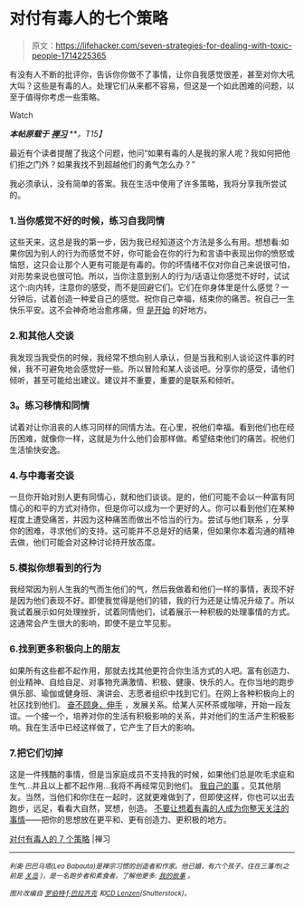 # 对付有毒人的七个策略

> 原文：<https://lifehacker.com/seven-strategies-for-dealing-with-toxic-people-1714225365>

有没有人不断的批评你，告诉你你做不了事情，让你自我感觉很差，甚至对你大吼大叫？这些是有毒的人。处理它们从来都不容易，但这是一个如此困难的问题，以至于值得你考虑一些策略。

Watch

***本帖原载于*** [***禅习***](http://zenhabits.net/toxic/) ***。*T15】**

最近有个读者提醒了我这个问题，他问“如果有毒的人是我的家人呢？我如何把他们拒之门外？如果我找不到超越他们的勇气怎么办？”

我必须承认，没有简单的答案。我在生活中使用了许多策略，我将分享我所尝试的。

### 1.当你感觉不好的时候，练习自我同情

这些天来，这总是我的第一步，因为我已经知道这个方法是多么有用。想想看:如果你因为别人的行为而感觉不好，你可能会在你的行为和言语中表现出你的愤怒或恼怒，这只会让那个人更有可能是有毒的。你的坏情绪不仅对你自己来说很可怕，对形势来说也很可怕。所以，当你注意到别人的行为/话语让你感觉不好时，试试这个:向内转，注意你的感受，而不是回避它们。它们在你身体里是什么感觉？一分钟后，试着创造一种爱自己的感觉。祝你自己幸福，结束你的痛苦。祝自己一生快乐平安。这不会神奇地治愈疼痛，但 [是开始](https://lifehacker.com/practice-self-compassion-to-improve-how-you-feel-about-1612232018) 的好地方。

### 2.和其他人交谈

我发现当我受伤的时候，我经常不想向别人承认，但是当我和别人谈论这件事的时候，我不可避免地会感觉好一些。所以冒险和某人谈谈吧。分享你的感受，请他们倾听，甚至可能给出建议。建议并不重要，重要的是联系和倾听。

### **3。练习移情和同情**

试着对让你沮丧的人练习同样的同情方法。在心里，祝他们幸福。看到他们也在经历困难，就像你一样，这就是为什么他们会那样做。希望结束他们的痛苦。祝他们生活愉快安逸。

### 4.与中毒者交谈

一旦你开始对别人更有同情心，就和他们谈谈。是的，他们可能不会以一种富有同情心的和平的方式对待你，但是你可以成为一个更好的人。你可以看到他们在某种程度上遭受痛苦，并因为这种痛苦而做出不恰当的行为。尝试与他们联系 ，分享你的困难，寻求他们的支持。这可能并不总是好的结果，但如果你本着沟通的精神去做，他们可能会对这种讨论持开放态度。

### 5.模拟你想看到的行为

我经常因为别人生我的气而生他们的气，然后我做着和他们一样的事情，表现不好是因为他们表现不好。即使我觉得是他们的错，我的行为还是让情况升级了。所以我试着展示如何处理挫折，试着同情他们，试着展示一种积极的处理事情的方式。这通常会产生很大的影响，即使不是立竿见影。

### 6.找到更多积极向上的朋友

如果所有这些都不起作用，那就去找其他更符合你生活方式的人吧。富有创造力、创业精神、自给自足、对事物充满激情、积极、健康、快乐的人。在你当地的跑步俱乐部、瑜伽或健身班、演讲会、志愿者组织中找到它们。在网上各种积极向上的社区找到他们。 [奋不顾身，伸手](https://lifehacker.com/why-its-so-hard-to-make-friends-after-college-and-wha-488975744) ，发展关系。给某人买杯茶或咖啡，开始一段友谊。一个接一个，培养对你的生活有积极影响的关系，并对他们的生活产生积极影响。我在生活中已经这样做了，它产生了巨大的影响。

### 7.把它们切掉

这是一件残酷的事情，但是当家庭成员不支持我的时候，如果他们总是吹毛求疵和生气…并且以上都不起作用…我将不再经常见到他们。 [我自己的事](https://lifehacker.com/how-to-deal-with-family-members-that-stress-you-out-or-5861760) 。见其他朋友。当然，当他们和你住在一起时，这就更难做到了，但即使这样，你也可以出去跑步，远足，看看大自然，冥想，创造。 [不要让想着有毒的人成为你整天关注的事情](https://lifehacker.com/how-to-combat-emotional-warfare-and-root-out-the-manipu-5894134)——把你的思想放在更平和、更有创造力、更积极的地方。

[对付有毒人的 7 个策略](http://zenhabits.net/toxic/) |禅习

* * *

*<small>利奥·巴巴乌塔(Leo Babauta)是禅宗习惯的创造者和作家。他已婚，有六个孩子，住在三藩市(之前是</small>* [*<small>关岛</small>*](http://guampedia.com/) *<small>)，是一名跑步者和素食者。了解他更多:</small>* [*<small>我的故事</small>*](http://zenhabits.net/2007/02/my-story/) *<small>。</small>*

*<small>图片改编自</small>* [*<small>罗伯特·f·巴拉齐克</small>*](http://www.shutterstock.com/pic-250911334/stock-vector-vector-silhouette-graphic-depicting-a-three-zombies.html) *<small>和</small>*[*<small>CD Lenzen</small>*](http://www.shutterstock.com/pic-29387410/stock-vector--female-kung-fu-silhouettes.html)*<small>(Shutterstock)。</small>*